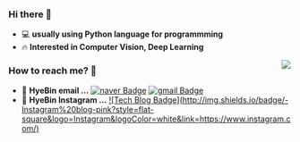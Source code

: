 
### Hi there 👋   
 - 💻   **usually using Python language for programmming**  
 - :fire: **Interested in Computer Vision, Deep Learning** 
<img align='right' src="http://mazassumnida.wtf/api/v2/generate_badge?boj=dlgpqls9896">

### How to reach me? 🤔

- :e-mail:  **HyeBin email ...** [![naver Badge](https://img.shields.io/badge/Naver-Green?style=flat-square&logo=Naver&logoColor=white&link=mailto:dlgpqls98@naver.com)](mailto:dlgpqls98@naver.com)
[![gmail Badge](https://img.shields.io/badge/Gmail-red?style=flat-square&logo=Naver&logoColor=white&link=mailto:gpqls9896@gmail.com)](mailto:gpqls9896@gmail.com)
- 📒  **HyeBin Instagram ...** [![Tech Blog Badge](http://img.shields.io/badge/-Instagram%20blog-pink?style=flat-
square&logo=Instagram&logoColor=white&link=https://www.instagram.com/)](https://www.instagram.com/)



